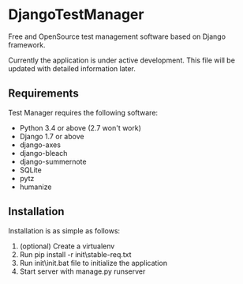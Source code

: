 DjangoTestManager
=================

Free and OpenSource test management software based on Django framework.

Currently the application is under active development. This file will be updated with detailed information later.

## Requirements
Test Manager requires the following software:

* Python 3.4 or above (2.7 won't work)
* Django 1.7 or above
* django-axes
* django-bleach
* django-summernote
* SQLite
* pytz
* humanize

## Installation
Installation is as simple as follows:

1. (optional) Create a virtualenv
2. Run pip install -r init\stable-req.txt
3. Run init\init.bat file to initialize the application
4. Start server with manage.py runserver

